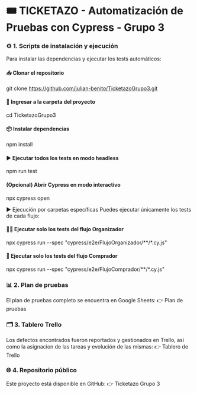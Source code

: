 # 🎟️ **TICKETAZO - Automatización de Pruebas con Cypress - Grupo 3**

### ⚙️ 1. Scripts de instalación y ejecución
Para instalar las dependencias y ejecutar los tests automáticos:

  #### 📥 Clonar el repositorio
  git clone https://github.com/julian-benito/TicketazoGrupo3.git

  #### 📂 Ingresar a la carpeta del proyecto
  cd TicketazoGrupo3

  #### 📦 Instalar dependencias
  npm install

  #### ▶️ Ejecutar todos los tests en modo headless
  npm run test

  #### (Opcional) Abrir Cypress en modo interactivo
  npx cypress open

  ▶️ Ejecución por carpetas específicas
  Puedes ejecutar únicamente los tests de cada flujo:

  #### 🧑‍💼 Ejecutar solo los tests del flujo Organizador
  npx cypress run --spec "cypress/e2e/FlujoOrganizador/**/*.cy.js"

  #### 🛒 Ejecutar solo los tests del flujo Comprador
  npx cypress run --spec "cypress/e2e/FlujoComprador/**/*.cy.js"
  
### 📊 2. Plan de pruebas
  El plan de pruebas completo se encuentra en Google Sheets:
  👉 Plan de pruebas

### 🗂️ 3. Tablero Trello
  Los defectos encontrados fueron reportados y gestionados en Trello, asi como la asignacion de las tareas y evolución de las mismas:
  👉 Tablero de Trello

### 🌐 4. Repositorio público
  Este proyecto está disponible en GitHub:
  👉 Ticketazo Grupo 3
